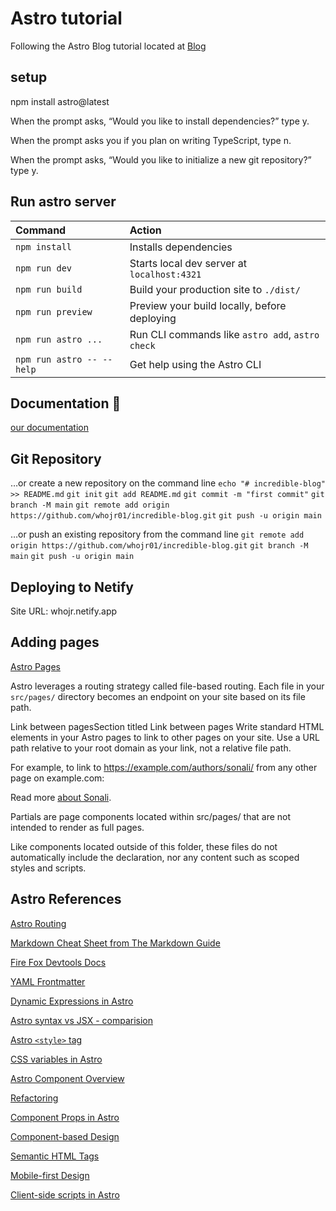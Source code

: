 # Astro tutorial

Following the Astro Blog tutorial located at [Blog](https://docs.astro.build/en/tutorial/1-setup/2/)

## setup

npm install astro@latest

When the prompt asks, “Would you like to install dependencies?” type y.

When the prompt asks you if you plan on writing TypeScript, type n.

When the prompt asks, “Would you like to initialize a new git repository?” type y.

## Run astro server

| Command                   | Action                                           |
| :------------------------ | :----------------------------------------------- |
| `npm install`             | Installs dependencies                            |
| `npm run dev`             | Starts local dev server at `localhost:4321`      |
| `npm run build`           | Build your production site to `./dist/`          |
| `npm run preview`         | Preview your build locally, before deploying     |
| `npm run astro ...`       | Run CLI commands like `astro add`, `astro check` |
| `npm run astro -- --help` | Get help using the Astro CLI                     |

## Documentation 👀

[our documentation](https://docs.astro.build)

## Git Repository

…or create a new repository on the command line
`echo "# incredible-blog" >> README.md`
`git init`
`git add README.md`
`git commit -m "first commit"`
`git branch -M main`
`git remote add origin https://github.com/whojr01/incredible-blog.git`
`git push -u origin main`

…or push an existing repository from the command line
`git remote add origin https://github.com/whojr01/incredible-blog.git`
`git branch -M main`
`git push -u origin main`

## Deploying to Netify

Site URL: whojr.netify.app

## Adding pages

[Astro Pages](https://docs.astro.build/en/core-concepts/astro-pages/#astro-pages)

Astro leverages a routing strategy called file-based routing. Each file in your `src/pages/` directory becomes an endpoint on your site based on its file path.

Link between pagesSection titled Link between pages
Write standard HTML <a> elements in your Astro pages to link to other pages on your site. Use a URL path relative to your root domain as your link, not a relative file path.

For example, to link to https://example.com/authors/sonali/ from any other page on example.com:

Read more <a href="/authors/sonali/">about Sonali</a>.

Partials are page components located within src/pages/ that are not intended to render as full pages.

Like components located outside of this folder, these files do not automatically include the <!DOCTYPE html> declaration, nor any <head> content such as scoped styles and scripts.

## Astro References

[Astro Routing](https://docs.astro.build/en/core-concepts/astro-pages/#file-based-routing)

[Markdown Cheat Sheet from The Markdown Guide](https://www.markdownguide.org/cheat-sheet/)

[Fire Fox Devtools Docs](https://developer.mozilla.org/en-US/docs/Learn/Common_questions/What_are_browser_developer_tools)

[YAML Frontmatter](https://assemble.io/docs/YAML-front-matter.html)

[Dynamic Expressions in Astro](https://docs.astro.build/en/core-concepts/astro-syntax/#jsx-like-expressions)

[Astro syntax vs JSX - comparision](https://docs.astro.build/en/core-concepts/astro-syntax/#differences-between-astro-and-jsx)

[Astro `<style>` tag](https://docs.astro.build/en/guides/styling/#styling-in-astro)

[CSS variables in Astro](https://docs.astro.build/en/guides/styling/#css-variables)

[Astro Component Overview](https://docs.astro.build/en/core-concepts/astro-components/)

[Refactoring](https://refactoring.com/)

[Component Props in Astro](https://docs.astro.build/en/core-concepts/astro-components/#component-props)

[Component-based Design](https://www.droptica.com/blog/component-based-design/)

[Semantic HTML Tags](https://www.dofactory.com/html/semantics)

[Mobile-first Design](https://www.mobileapps.com/blog/mobile-first-design)

[Client-side scripts in Astro](https://docs.astro.build/en/guides/client-side-scripts/)

